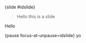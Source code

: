 {slide #idslide}
> Hello this is a slide

Hello

{pause focus-at-unpause=idslide}
yo

<style>
  #idslide {
    background-color:red;
  }
</style>
